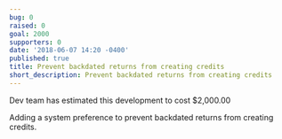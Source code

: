 ```yaml
---
bug: 0
raised: 0
goal: 2000
supporters: 0
date: '2018-06-07 14:20 -0400'
published: true
title: Prevent backdated returns from creating credits
short_description: Prevent backdated returns from creating credits
---
```

Dev team has estimated this development to cost $2,000.00

Adding a system preference to prevent backdated returns from creating credits.